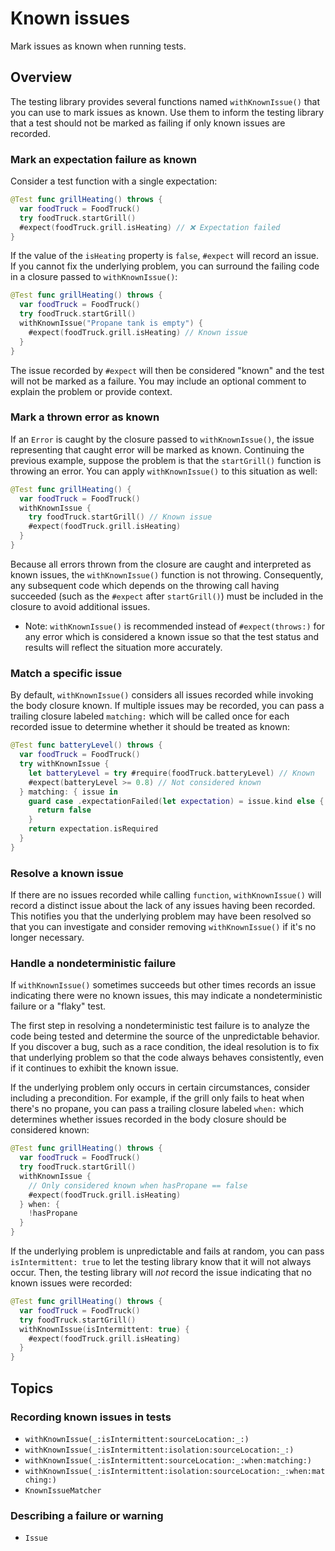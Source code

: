 # Known issues

<!--
This source file is part of the Swift.org open source project

Copyright © 2023–2024 Apple Inc. and the Swift project authors
Licensed under Apache License v2.0 with Runtime Library Exception

See https://swift.org/LICENSE.txt for license information
See https://swift.org/CONTRIBUTORS.txt for Swift project authors
-->

Mark issues as known when running tests.

## Overview

The testing library provides several functions named `withKnownIssue()` that
you can use to mark issues as known. Use them to inform the testing library that
a test should not be marked as failing if only known issues are recorded.

### Mark an expectation failure as known

Consider a test function with a single expectation:

```swift
@Test func grillHeating() throws {
  var foodTruck = FoodTruck()
  try foodTruck.startGrill()
  #expect(foodTruck.grill.isHeating) // ❌ Expectation failed
}
```

If the value of the `isHeating` property is `false`, `#expect` will record an
issue. If you cannot fix the underlying problem, you can surround the failing
code in a closure passed to `withKnownIssue()`:

```swift
@Test func grillHeating() throws {
  var foodTruck = FoodTruck()
  try foodTruck.startGrill()
  withKnownIssue("Propane tank is empty") {
    #expect(foodTruck.grill.isHeating) // Known issue
  }
}
```

The issue recorded by `#expect` will then be considered "known" and the test
will not be marked as a failure. You may include an optional comment to explain
the problem or provide context.

### Mark a thrown error as known

If an `Error` is caught by the closure passed to `withKnownIssue()`, the issue
representing that caught error will be marked as known. Continuing the previous
example, suppose the problem is that the `startGrill()` function is throwing an
error. You can apply `withKnownIssue()` to this situation as well:

```swift
@Test func grillHeating() {
  var foodTruck = FoodTruck()
  withKnownIssue {
    try foodTruck.startGrill() // Known issue
    #expect(foodTruck.grill.isHeating)
  }
}
```

Because all errors thrown from the closure are caught and interpreted as known
issues, the `withKnownIssue()` function is not throwing. Consequently, any
subsequent code which depends on the throwing call having succeeded (such as the
`#expect` after `startGrill()`) must be included in the closure to avoid
additional issues.

- Note: `withKnownIssue()` is recommended instead of `#expect(throws:)` for any
  error which is considered a known issue so that the test status and results
  will reflect the situation more accurately.

### Match a specific issue

By default, `withKnownIssue()` considers all issues recorded while invoking the
body closure known. If multiple issues may be recorded, you can pass a trailing
closure labeled `matching:` which will be called once for each recorded issue
to determine whether it should be treated as known:

```swift
@Test func batteryLevel() throws {
  var foodTruck = FoodTruck()
  try withKnownIssue {
    let batteryLevel = try #require(foodTruck.batteryLevel) // Known
    #expect(batteryLevel >= 0.8) // Not considered known
  } matching: { issue in
    guard case .expectationFailed(let expectation) = issue.kind else {
      return false
    }
    return expectation.isRequired
  }
}
```

### Resolve a known issue

If there are no issues recorded while calling `function`, `withKnownIssue()`
will record a distinct issue about the lack of any issues having been recorded.
This notifies you that the underlying problem may have been resolved so that you
can investigate and consider removing `withKnownIssue()` if it's no longer
necessary.

### Handle a nondeterministic failure

If `withKnownIssue()` sometimes succeeds but other times records an issue
indicating there were no known issues, this may indicate a nondeterministic
failure or a "flaky" test.

The first step in resolving a nondeterministic test failure is to analyze the
code being tested and determine the source of the unpredictable behavior. If
you discover a bug, such as a race condition, the ideal resolution is to fix
that underlying problem so that the code always behaves consistently, even if
it continues to exhibit the known issue.

If the underlying problem only occurs in certain circumstances, consider
including a precondition. For example, if the grill only fails to heat when
there's no propane, you can pass a trailing closure labeled `when:` which
determines whether issues recorded in the body closure should be considered
known:

```swift
@Test func grillHeating() throws {
  var foodTruck = FoodTruck()
  try foodTruck.startGrill()
  withKnownIssue {
    // Only considered known when hasPropane == false
    #expect(foodTruck.grill.isHeating)
  } when: {
    !hasPropane
  }
}
```

If the underlying problem is unpredictable and fails at random, you can pass
`isIntermittent: true` to let the testing library know that it will not always
occur. Then, the testing library will _not_ record the issue indicating that no
known issues were recorded:

```swift
@Test func grillHeating() throws {
  var foodTruck = FoodTruck()
  try foodTruck.startGrill()
  withKnownIssue(isIntermittent: true) {
    #expect(foodTruck.grill.isHeating)
  }
}
```

## Topics

### Recording known issues in tests

- ``withKnownIssue(_:isIntermittent:sourceLocation:_:)``
- ``withKnownIssue(_:isIntermittent:isolation:sourceLocation:_:)``
- ``withKnownIssue(_:isIntermittent:sourceLocation:_:when:matching:)``
- ``withKnownIssue(_:isIntermittent:isolation:sourceLocation:_:when:matching:)``
- ``KnownIssueMatcher``

### Describing a failure or warning

- ``Issue``
